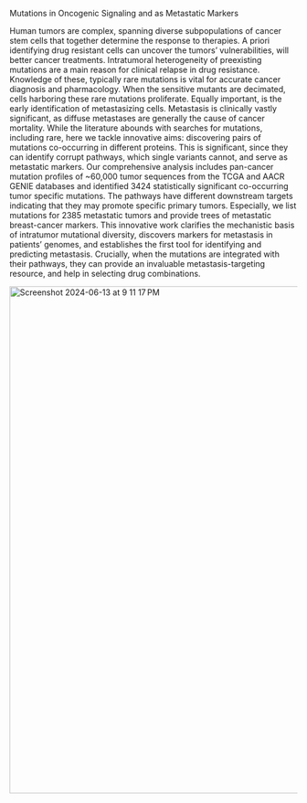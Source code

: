Mutations in Oncogenic Signaling and as Metastatic Markers

Human tumors are complex, spanning diverse subpopulations of cancer stem cells that together determine the response to therapies. A priori identifying drug resistant cells can uncover the tumors’ vulnerabilities, will better cancer treatments. Intratumoral heterogeneity of preexisting mutations are a main reason for clinical relapse in drug resistance. Knowledge of these, typically rare mutations is vital for accurate cancer diagnosis and pharmacology. When the sensitive mutants are decimated, cells harboring these rare mutations proliferate. Equally important, is the early identification of metastasizing cells. Metastasis is clinically vastly significant, as diffuse metastases are generally the cause of cancer mortality. While the literature abounds with searches for mutations, including rare, here we tackle innovative aims: discovering pairs of mutations co-occurring in different proteins. This is significant, since they can identify corrupt pathways, which single variants cannot, and serve as metastatic markers. Our comprehensive analysis includes pan-cancer mutation profiles of ~60,000 tumor sequences from the TCGA and AACR GENIE databases and identified 3424 statistically significant co-occurring tumor specific mutations. The pathways have different downstream targets indicating that they may promote specific primary tumors. Especially, we list mutations for 2385 metastatic tumors and provide trees of metastatic breast-cancer markers. This innovative work clarifies the mechanistic basis of intratumor mutational diversity, discovers markers for metastasis in patients’ genomes, and establishes the first tool for identifying and predicting metastasis. Crucially, when the mutations are integrated with their pathways, they can provide an invaluable metastasis-targeting resource, and help in selecting drug combinations.


<img width="888" alt="Screenshot 2024-06-13 at 9 11 17 PM" src="https://github.com/bengiruken/DifferentGeneDoublets/assets/29462771/6a60eb46-de70-43a1-bc60-81ea71527b61">
